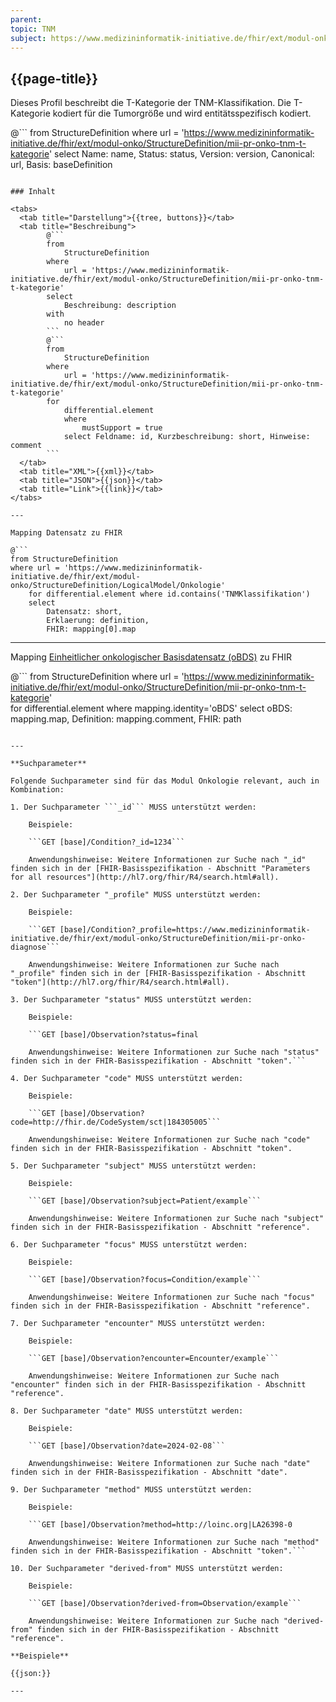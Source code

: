 ```yaml
---
parent: 
topic: TNM
subject: https://www.medizininformatik-initiative.de/fhir/ext/modul-onko/StructureDefinition/mii-pr-onko-tnm-t-kategorie
---
```


## {{page-title}}

Dieses Profil beschreibt die T-Kategorie der TNM-Klassifikation. Die T-Kategorie kodiert für die Tumorgröße und wird entitätsspezifisch kodiert. 

@```
from 
    StructureDefinition 
where 
    url = 'https://www.medizininformatik-initiative.de/fhir/ext/modul-onko/StructureDefinition/mii-pr-onko-tnm-t-kategorie' 
select 
    Name: name, Status: status, Version: version, Canonical: url, Basis: baseDefinition
```

### Inhalt

<tabs>
  <tab title="Darstellung">{{tree, buttons}}</tab>
  <tab title="Beschreibung"> 
        @```
        from
	        StructureDefinition
        where
	        url = 'https://www.medizininformatik-initiative.de/fhir/ext/modul-onko/StructureDefinition/mii-pr-onko-tnm-t-kategorie'
        select
	        Beschreibung: description
        with
            no header
        ```
        @```
        from 
            StructureDefinition 
        where 
            url = 'https://www.medizininformatik-initiative.de/fhir/ext/modul-onko/StructureDefinition/mii-pr-onko-tnm-t-kategorie' 
        for 
            differential.element 
            where 
                mustSupport = true 
            select Feldname: id, Kurzbeschreibung: short, Hinweise: comment
        ```
  </tab>
  <tab title="XML">{{xml}}</tab>
  <tab title="JSON">{{json}}</tab>
  <tab title="Link">{{link}}</tab>
</tabs>

---

Mapping Datensatz zu FHIR

@```
from StructureDefinition 
where url = 'https://www.medizininformatik-initiative.de/fhir/ext/modul-onko/StructureDefinition/LogicalModel/Onkologie'
    for differential.element where id.contains('TNMKlassifikation') 
    select 
        Datensatz: short,
        Erklaerung: definition, 
        FHIR: mapping[0].map 

```

---

Mapping [Einheitlicher onkologischer Basisdatensatz (oBDS)](https://basisdatensatz.de/basisdatensatz) zu FHIR

@```
from StructureDefinition 
where url = 'https://www.medizininformatik-initiative.de/fhir/ext/modul-onko/StructureDefinition/mii-pr-onko-tnm-t-kategorie'  
    for differential.element
    where mapping.identity='oBDS'
    select 
        oBDS: mapping.map,
        Definition: mapping.comment,
        FHIR: path
```

---

**Suchparameter**

Folgende Suchparameter sind für das Modul Onkologie relevant, auch in Kombination:

1. Der Suchparameter ```_id``` MUSS unterstützt werden:

    Beispiele: 

    ```GET [base]/Condition?_id=1234```
    
    Anwendungshinweise: Weitere Informationen zur Suche nach "_id" finden sich in der [FHIR-Basisspezifikation - Abschnitt "Parameters for all resources"](http://hl7.org/fhir/R4/search.html#all).

2. Der Suchparameter "_profile" MUSS unterstützt werden:

    Beispiele:
    
    ```GET [base]/Condition?_profile=https://www.medizininformatik-initiative.de/fhir/ext/modul-onko/StructureDefinition/mii-pr-onko-diagnose```
    
    Anwendungshinweise: Weitere Informationen zur Suche nach "_profile" finden sich in der [FHIR-Basisspezifikation - Abschnitt "token"](http://hl7.org/fhir/R4/search.html#all).

3. Der Suchparameter "status" MUSS unterstützt werden:

    Beispiele:

    ```GET [base]/Observation?status=final

    Anwendungshinweise: Weitere Informationen zur Suche nach "status" finden sich in der FHIR-Basisspezifikation - Abschnitt "token".```

4. Der Suchparameter "code" MUSS unterstützt werden:

    Beispiele:

    ```GET [base]/Observation?code=http://fhir.de/CodeSystem/sct|184305005```

    Anwendungshinweise: Weitere Informationen zur Suche nach "code" finden sich in der FHIR-Basisspezifikation - Abschnitt "token".

5. Der Suchparameter "subject" MUSS unterstützt werden:

    Beispiele:

    ```GET [base]/Observation?subject=Patient/example```

    Anwendungshinweise: Weitere Informationen zur Suche nach "subject" finden sich in der FHIR-Basisspezifikation - Abschnitt "reference".

6. Der Suchparameter "focus" MUSS unterstützt werden:

    Beispiele:

    ```GET [base]/Observation?focus=Condition/example```

    Anwendungshinweise: Weitere Informationen zur Suche nach "focus" finden sich in der FHIR-Basisspezifikation - Abschnitt "reference".

7. Der Suchparameter "encounter" MUSS unterstützt werden:

    Beispiele:

    ```GET [base]/Observation?encounter=Encounter/example```

    Anwendungshinweise: Weitere Informationen zur Suche nach "encounter" finden sich in der FHIR-Basisspezifikation - Abschnitt "reference".

8. Der Suchparameter "date" MUSS unterstützt werden:

    Beispiele:

    ```GET [base]/Observation?date=2024-02-08```

    Anwendungshinweise: Weitere Informationen zur Suche nach "date" finden sich in der FHIR-Basisspezifikation - Abschnitt "date".

9. Der Suchparameter "method" MUSS unterstützt werden:

    Beispiele:

    ```GET [base]/Observation?method=http://loinc.org|LA26398-0

    Anwendungshinweise: Weitere Informationen zur Suche nach "method" finden sich in der FHIR-Basisspezifikation - Abschnitt "token".```

10. Der Suchparameter "derived-from" MUSS unterstützt werden:

    Beispiele:

    ```GET [base]/Observation?derived-from=Observation/example```

    Anwendungshinweise: Weitere Informationen zur Suche nach "derived-from" finden sich in der FHIR-Basisspezifikation - Abschnitt "reference".

**Beispiele**

{{json:}}

---
